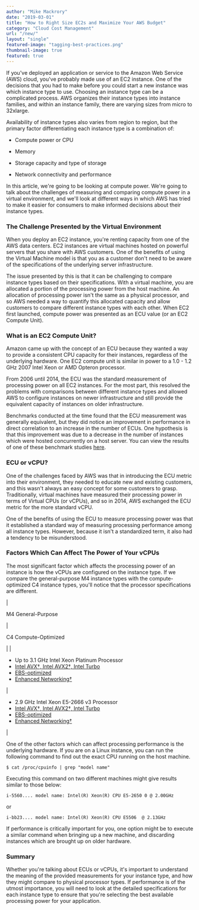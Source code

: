 ```yaml
---
author: "Mike Mackrory"
date: "2019-03-01"
title: "How to Right Size EC2s and Maximize Your AWS Budget"
category: "Cloud Cost Management"
url: "/new/"
layout: "single"
featured-image: "tagging-best-practices.png"
thumbnail-image: true
featured: true
---
```


If you've deployed an application or service to the Amazon Web Service (AWS) cloud, you've probably made use of an EC2 instance. One of the decisions that you had to make before you could start a new instance was which instance type to use. Choosing an instance type can be a complicated process. AWS organizes their instance types into instance families, and within an instance family, there are varying sizes from micro to 32xlarge.

Availability of instance types also varies from region to region, but the primary factor differentiating each instance type is a combination of:

-   Compute power or CPU

-   Memory

-   Storage capacity and type of storage

-   Network connectivity and performance

In this article, we're going to be looking at compute power. We're going to talk about the challenges of measuring and comparing compute power in a virtual environment, and we'll look at different ways in which AWS has tried to make it easier for consumers to make informed decisions about their instance types.

### The Challenge Presented by the Virtual Environment

When you deploy an EC2 instance, you're renting capacity from one of the AWS data centers. EC2 instances are virtual machines hosted on powerful servers that you share with AWS customers. One of the benefits of using the Virtual Machine model is that you as a customer don't need to be aware of the specifications of the underlying server infrastructure.

The issue presented by this is that it can be challenging to compare instance types based on their specifications. With a virtual machine, you are allocated a portion of the processing power from the host machine. An allocation of processing power isn't the same as a physical processor, and so AWS needed a way to quantify this allocated capacity and allow customers to compare different instance types with each other. When EC2 first launched, compute power was presented as an ECU value (or an EC2 Compute Unit).

### What is an EC2 Compute Unit?

Amazon came up with the concept of an ECU because they wanted a way to provide a consistent CPU capacity for their instances, regardless of the underlying hardware. One EC2 compute unit is similar in power to a 1.0 - 1.2 GHz 2007 Intel Xeon or AMD Opteron processor.

From 2006 until 2014, the ECU was the standard measurement of processing power on all EC2 instances. For the most part, this resolved the problems with comparisons between different instance types and allowed AWS to configure instances on newer infrastructure and still provide the equivalent capacity of instances on older infrastructure.

Benchmarks conducted at the time found that the ECU measurement was generally equivalent, but they did notice an improvement in performance in direct correlation to an increase in the number of ECUs. One hypothesis is that this improvement was due to a decrease in the number of instances which were hosted concurrently on a host server. You can view the results of one of these benchmark studies [here](http://blog.cloudharmony.com/2010/05/what-is-ecu-cpu-benchmarking-in-cloud.html).

### ECU or vCPU?

One of the challenges faced by AWS was that in introducing the ECU metric into their environment, they needed to educate new and existing customers, and this wasn't always an easy concept for some customers to grasp. Traditionally, virtual machines have measured their processing power in terms of Virtual CPUs (or vCPUs), and so in 2014, AWS exchanged the ECU metric for the more standard vCPU.

One of the benefits of using the ECU to measure processing power was that it established a standard way of measuring processing performance among all instance types. However, because it isn't a standardized term, it also had a tendency to be misunderstood.

### Factors Which Can Affect The Power of Your vCPUs

The most significant factor which affects the processing power of an instance is how the vCPUs are configured on the instance type. If we compare the general-purpose M4 instance types with the compute-optimized C4 instance types, you'll notice that the processor specifications are different.

|

M4 General-Purpose

 |

C4 Compute-Optimized

 |
|

-   Up to 3.1 GHz Intel Xeon Platinum Processor
-   [Intel AVX†, Intel AVX2†, Intel Turbo](https://www.google.com/url?q=https://aws.amazon.com/ec2/instance-types/%23Intel&sa=D&ust=1552479354055000)
-   [EBS-optimized](https://www.google.com/url?q=https://aws.amazon.com/ec2/instance-types/%23EBS&sa=D&ust=1552479354055000)
-   [Enhanced Networking†](https://www.google.com/url?q=https://aws.amazon.com/ec2/details/%23enhanced-networking&sa=D&ust=1552479354056000)

 |

-   2.9 GHz Intel Xeon E5-2666 v3 Processor
-   [Intel AVX†, Intel AVX2†, Intel Turbo](https://www.google.com/url?q=https://aws.amazon.com/ec2/instance-types/%23Intel&sa=D&ust=1552479354057000)
-   [EBS-optimized](https://www.google.com/url?q=https://aws.amazon.com/ec2/instance-types/%23EBS&sa=D&ust=1552479354057000)
-   [Enhanced Networking†](https://www.google.com/url?q=https://aws.amazon.com/ec2/details/%23enhanced-networking&sa=D&ust=1552479354058000)

 |

One of the other factors which can affect processing performance is the underlying hardware. If you are on a Linux instance, you can run the following command to find out the exact CPU running on the host machine.

    $ cat /proc/cpuinfo | grep "model name"

Executing this command on two different machines might give results similar to those below:


    i-5560.... model name: Intel(R) Xeon(R) CPU E5-2650 0 @ 2.00GHz

or

    i-bb23.... model name: Intel(R) Xeon(R) CPU E5506  @ 2.13GHz


If performance is critically important for you, one option might be to execute a similar command when bringing up a new machine, and discarding instances which are brought up on older hardware.

### Summary

Whether you're talking about ECUs or vCPUs, it's important to understand the meaning of the provided measurements for your instance type, and how they might compare to physical processor types. If performance is of the utmost importance, you will need to look at the detailed specifications for each instance type to ensure that you're selecting the best available processing power for your application.

